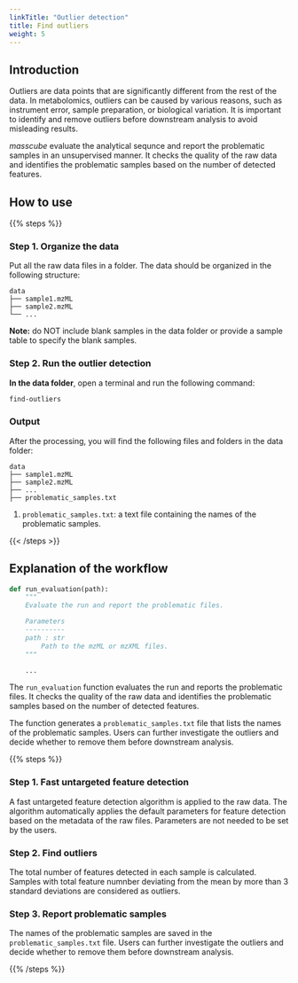 ```yaml
---
linkTitle: "Outlier detection"
title: Find outliers
weight: 5
---
```


## Introduction

Outliers are data points that are significantly different from the rest of the data. In metabolomics, outliers can be caused by various reasons, such as instrument error, sample preparation, or biological variation. It is important to identify and remove outliers before downstream analysis to avoid misleading results.

_masscube_ evaluate the analytical sequnce and report the problematic samples in an unsupervised manner. It checks the quality of the raw data and identifies the problematic samples based on the number of detected features.

## How to use

{{% steps %}}

### Step 1. Organize the data

Put all the raw data files in a folder. The data should be organized in the following structure:

```
data
├── sample1.mzML
├── sample2.mzML
└── ...
```

**Note:** do NOT include blank samples in the data folder or provide a sample table to specify the blank samples.

### Step 2. Run the outlier detection

**In the data folder**, open a terminal and run the following command:

```bash
find-outliers
```

### Output

After the processing, you will find the following files and folders in the data folder:

```
data
├── sample1.mzML
├── sample2.mzML
├── ...
├── problematic_samples.txt
```

1. `problematic_samples.txt`: a text file containing the names of the problematic samples.

{{< /steps >}}

## Explanation of the workflow

```python {linenos=table,hl_lines=[],linenostart=1}
def run_evaluation(path):
    """
    Evaluate the run and report the problematic files.

    Parameters
    ----------
    path : str
        Path to the mzML or mzXML files.
    """

    ...
```

The `run_evaluation` function evaluates the run and reports the problematic files. It checks the quality of the raw data and identifies the problematic samples based on the number of detected features.

The function generates a `problematic_samples.txt` file that lists the names of the problematic samples. Users can further investigate the outliers and decide whether to remove them before downstream analysis.

{{% steps %}}

### Step 1. Fast untargeted feature detection

A fast untargeted feature detection algorithm is applied to the raw data. The algorithm automatically applies the default parameters for feature detection based on the metadata of the raw files. Parameters are not needed to be set by the users.

### Step 2. Find outliers

The total number of features detected in each sample is calculated. Samples with total feature numnber deviating from the mean by more than 3 standard deviations are considered as outliers.

### Step 3. Report problematic samples

The names of the problematic samples are saved in the `problematic_samples.txt` file. Users can further investigate the outliers and decide whether to remove them before downstream analysis.

{{% /steps %}}
